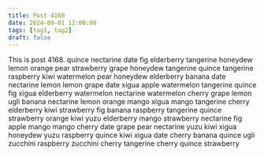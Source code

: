 ```yaml
---
title: Post 4168
date: 2024-09-01 12:00:00
tags: [tag1, tag2]
draft: false
---
```

This is post 4168.
quince
nectarine
date
fig
elderberry
tangerine
honeydew
lemon
orange
pear
strawberry
grape
honeydew
tangerine
quince
tangerine
raspberry
kiwi
watermelon
pear
honeydew
elderberry
banana
date
nectarine
lemon
lemon
grape
date
xigua
apple
watermelon
tangerine
quince
fig
xigua
elderberry
watermelon
nectarine
watermelon
cherry
grape
lemon
ugli
banana
nectarine
lemon
orange
mango
xigua
mango
tangerine
cherry
elderberry
kiwi
strawberry
fig
banana
raspberry
tangerine
quince
strawberry
orange
kiwi
yuzu
elderberry
mango
strawberry
nectarine
fig
apple
mango
mango
cherry
date
grape
pear
nectarine
yuzu
kiwi
xigua
honeydew
yuzu
raspberry
quince
kiwi
xigua
date
cherry
banana
quince
ugli
zucchini
raspberry
zucchini
cherry
tangerine
cherry
quince
strawberry
